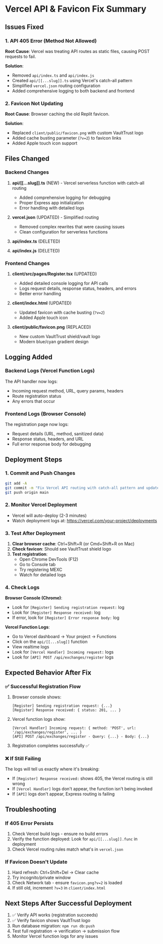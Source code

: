 # Vercel API & Favicon Fix Summary

## Issues Fixed

### 1. API 405 Error (Method Not Allowed)
**Root Cause**: Vercel was treating API routes as static files, causing POST requests to fail.

**Solution**:
- Removed `api/index.ts` and `api/index.js`
- Created `api/[[...slug]].ts` using Vercel's catch-all pattern
- Simplified `vercel.json` routing configuration
- Added comprehensive logging to both backend and frontend

### 2. Favicon Not Updating
**Root Cause**: Browser caching the old Replit favicon.

**Solution**:
- Replaced `client/public/favicon.png` with custom VaultTrust logo
- Added cache busting parameter (`?v=2`) to favicon links
- Added Apple touch icon support

## Files Changed

### Backend Changes
1. **api/[[...slug]].ts** (NEW) - Vercel serverless function with catch-all routing
   - Added comprehensive logging for debugging
   - Proper Express app initialization
   - Error handling with detailed logs

2. **vercel.json** (UPDATED) - Simplified routing
   - Removed complex rewrites that were causing issues
   - Clean configuration for serverless functions

3. **api/index.ts** (DELETED)
4. **api/index.js** (DELETED)

### Frontend Changes
1. **client/src/pages/Register.tsx** (UPDATED)
   - Added detailed console logging for API calls
   - Logs request details, response status, headers, and errors
   - Better error handling

2. **client/index.html** (UPDATED)
   - Updated favicon with cache busting (`?v=2`)
   - Added Apple touch icon

3. **client/public/favicon.png** (REPLACED)
   - New custom VaultTrust shield/vault logo
   - Modern blue/cyan gradient design

## Logging Added

### Backend Logs (Vercel Function Logs)
The API handler now logs:
- Incoming request method, URL, query params, headers
- Route registration status
- Any errors that occur

### Frontend Logs (Browser Console)
The registration page now logs:
- Request details (URL, method, sanitized data)
- Response status, headers, and URL
- Full error response body for debugging

## Deployment Steps

### 1. Commit and Push Changes
```bash
git add -A
git commit -m "Fix Vercel API routing with catch-all pattern and update favicon"
git push origin main
```

### 2. Monitor Vercel Deployment
- Vercel will auto-deploy (2-3 minutes)
- Watch deployment logs at: https://vercel.com/your-project/deployments

### 3. Test After Deployment
1. **Clear browser cache**: Ctrl+Shift+R (or Cmd+Shift+R on Mac)
2. **Check favicon**: Should see VaultTrust shield logo
3. **Test registration**:
   - Open Chrome DevTools (F12)
   - Go to Console tab
   - Try registering MEXC
   - Watch for detailed logs

### 4. Check Logs
**Browser Console (Chrome)**:
- Look for `[Register] Sending registration request:` log
- Look for `[Register] Response received:` log
- If error, look for `[Register] Error response body:` log

**Vercel Function Logs**:
- Go to Vercel dashboard → Your project → Functions
- Click on the `api/[[...slug]]` function
- View realtime logs
- Look for `[Vercel Handler] Incoming request:` logs
- Look for `[API] POST /api/exchanges/register` logs

## Expected Behavior After Fix

### ✅ Successful Registration Flow
1. Browser console shows:
   ```
   [Register] Sending registration request: {...}
   [Register] Response received: { status: 201, ... }
   ```

2. Vercel function logs show:
   ```
   [Vercel Handler] Incoming request: { method: 'POST', url: '/api/exchanges/register', ... }
   [API] POST /api/exchanges/register - Query: {...} - Body: {...}
   ```

3. Registration completes successfully ✅

### ❌ If Still Failing
The logs will tell us exactly where it's breaking:
- If `[Register] Response received:` shows 405, the Vercel routing is still wrong
- If `[Vercel Handler]` logs don't appear, the function isn't being invoked
- If `[API]` logs don't appear, Express routing is failing

## Troubleshooting

### If 405 Error Persists
1. Check Vercel build logs - ensure no build errors
2. Verify the function deployed: Look for `api/[[...slug]].func` in deployment
3. Check Vercel routing rules match what's in `vercel.json`

### If Favicon Doesn't Update
1. Hard refresh: Ctrl+Shift+Del → Clear cache
2. Try incognito/private window
3. Check Network tab - ensure `favicon.png?v=2` is loaded
4. If still old, increment `?v=3` in `client/index.html`

## Next Steps After Successful Deployment
1. ✅ Verify API works (registration succeeds)
2. ✅ Verify favicon shows VaultTrust logo
3. Run database migration: `npm run db:push`
4. Test full registration → verification → submission flow
5. Monitor Vercel function logs for any issues
